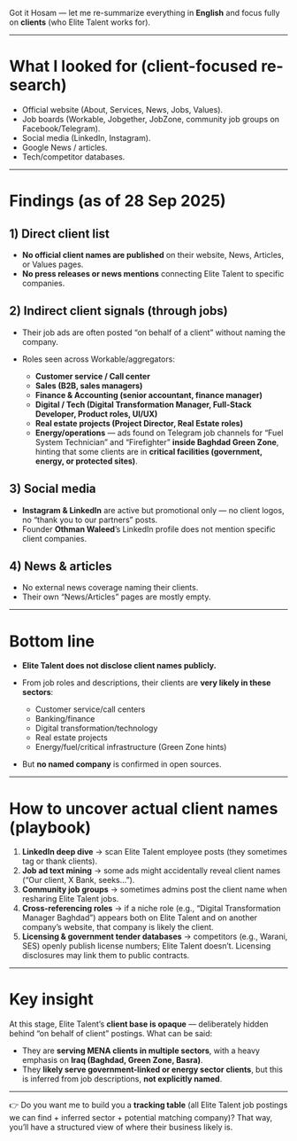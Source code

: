 Got it Hosam — let me re-summarize everything in **English** and focus fully on **clients** (who Elite Talent works for).

---

# What I looked for (client-focused re-search)

* Official website (About, Services, News, Jobs, Values).
* Job boards (Workable, Jobgether, JobZone, community job groups on Facebook/Telegram).
* Social media (LinkedIn, Instagram).
* Google News / articles.
* Tech/competitor databases.

---

# Findings (as of 28 Sep 2025)

## 1) Direct client list

* **No official client names are published** on their website, News, Articles, or Values pages.
* **No press releases or news mentions** connecting Elite Talent to specific companies.

## 2) Indirect client signals (through jobs)

* Their job ads are often posted “on behalf of a client” without naming the company.
* Roles seen across Workable/aggregators:

  * **Customer service / Call center**
  * **Sales (B2B, sales managers)**
  * **Finance & Accounting (senior accountant, finance manager)**
  * **Digital / Tech (Digital Transformation Manager, Full-Stack Developer, Product roles, UI/UX)**
  * **Real estate projects (Project Director, Real Estate roles)**
  * **Energy/operations** — ads found on Telegram job channels for “Fuel System Technician” and “Firefighter” **inside Baghdad Green Zone**, hinting that some clients are in **critical facilities (government, energy, or protected sites)**.

## 3) Social media

* **Instagram & LinkedIn** are active but promotional only — no client logos, no “thank you to our partners” posts.
* Founder **Othman Waleed**’s LinkedIn profile does not mention specific client companies.

## 4) News & articles

* No external news coverage naming their clients.
* Their own “News/Articles” pages are mostly empty.

---

# Bottom line

* **Elite Talent does not disclose client names publicly.**
* From job roles and descriptions, their clients are **very likely in these sectors**:

  * Customer service/call centers
  * Banking/finance
  * Digital transformation/technology
  * Real estate projects
  * Energy/fuel/critical infrastructure (Green Zone hints)
* But **no named company** is confirmed in open sources.

---

# How to uncover actual client names (playbook)

1. **LinkedIn deep dive** → scan Elite Talent employee posts (they sometimes tag or thank clients).
2. **Job ad text mining** → some ads might accidentally reveal client names (“Our client, X Bank, seeks…”).
3. **Community job groups** → sometimes admins post the client name when resharing Elite Talent jobs.
4. **Cross-referencing roles** → if a niche role (e.g., “Digital Transformation Manager Baghdad”) appears both on Elite Talent and on another company’s website, that company is likely the client.
5. **Licensing & government tender databases** → competitors (e.g., Warani, SES) openly publish license numbers; Elite Talent doesn’t. Licensing disclosures may link them to public contracts.

---

# Key insight

At this stage, Elite Talent’s **client base is opaque** — deliberately hidden behind “on behalf of client” postings. What can be said:

* They are **serving MENA clients in multiple sectors**, with a heavy emphasis on **Iraq (Baghdad, Green Zone, Basra)**.
* They **likely serve government-linked or energy sector clients**, but this is inferred from job descriptions, **not explicitly named**.

---

👉 Do you want me to build you a **tracking table** (all Elite Talent job postings we can find + inferred sector + potential matching company)? That way, you’ll have a structured view of where their business likely is.
